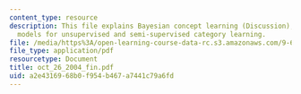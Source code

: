 ```yaml
---
content_type: resource
description: This file explains Bayesian concept learning (Discussion), and probabilistic
  models for unsupervised and semi-supervised category learning.
file: /media/https%3A/open-learning-course-data-rc.s3.amazonaws.com/9-66j-computational-cognitive-science-fall-2004/a2e4316968b0f954b467a7441c79a6fd_oct_26_2004_fin.pdf
file_type: application/pdf
resourcetype: Document
title: oct_26_2004_fin.pdf
uid: a2e43169-68b0-f954-b467-a7441c79a6fd
---
```

